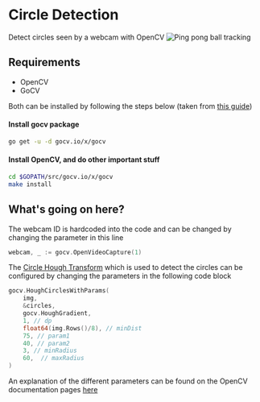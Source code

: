 # Circle Detection
Detect circles seen by a webcam with OpenCV
![Ping pong ball tracking](https://i.imgur.com/ohHOKOl.png)
## Requirements
* OpenCV
* GoCV

Both can be installed by following the steps below (taken from [this guide](https://gocv.io/getting-started/linux/))

#### Install gocv package
```bash
go get -u -d gocv.io/x/gocv
```

#### Install OpenCV, and do other important stuff
```bash
cd $GOPATH/src/gocv.io/x/gocv
make install
```

## What's going on here?
The webcam ID is hardcoded into the code and can be changed by changing the parameter in this line
```go
webcam, _ := gocv.OpenVideoCapture(1)
```

The [Circle Hough Transform](https://en.wikipedia.org/wiki/Circle_Hough_Transform) which is used to detect the circles
can be configured by changing the parameters in the following code block
```go
gocv.HoughCirclesWithParams(
    img,
    &circles,
    gocv.HoughGradient,
    1, // dp
    float64(img.Rows()/8), // minDist
    75, // param1
    40, // param2
    3, // minRadius
    60,  // maxRadius
)
```
An explanation of the different parameters can be found on the OpenCV documentation pages
[here](https://docs.opencv.org/master/dd/d1a/group__imgproc__feature.html#ga47849c3be0d0406ad3ca45db65a25d2d)  
